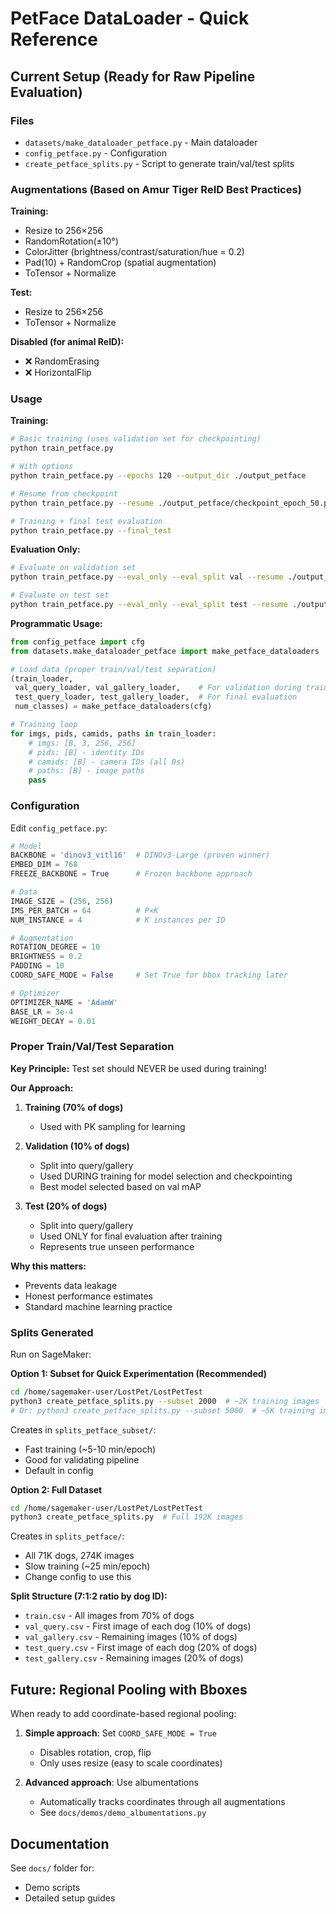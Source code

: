 # PetFace DataLoader - Quick Reference

## Current Setup (Ready for Raw Pipeline Evaluation)

### Files
- `datasets/make_dataloader_petface.py` - Main dataloader
- `config_petface.py` - Configuration
- `create_petface_splits.py` - Script to generate train/val/test splits

### Augmentations (Based on Amur Tiger ReID Best Practices)

**Training:**
- Resize to 256×256
- RandomRotation(±10°)
- ColorJitter (brightness/contrast/saturation/hue = 0.2)
- Pad(10) + RandomCrop (spatial augmentation)
- ToTensor + Normalize

**Test:**
- Resize to 256×256
- ToTensor + Normalize

**Disabled (for animal ReID):**
- ❌ RandomErasing
- ❌ HorizontalFlip

### Usage

**Training:**
```bash
# Basic training (uses validation set for checkpointing)
python train_petface.py

# With options
python train_petface.py --epochs 120 --output_dir ./output_petface

# Resume from checkpoint
python train_petface.py --resume ./output_petface/checkpoint_epoch_50.pth

# Training + final test evaluation
python train_petface.py --final_test
```

**Evaluation Only:**
```bash
# Evaluate on validation set
python train_petface.py --eval_only --eval_split val --resume ./output_petface/best_model.pth

# Evaluate on test set
python train_petface.py --eval_only --eval_split test --resume ./output_petface/best_model.pth
```

**Programmatic Usage:**
```python
from config_petface import cfg
from datasets.make_dataloader_petface import make_petface_dataloaders

# Load data (proper train/val/test separation)
(train_loader, 
 val_query_loader, val_gallery_loader,    # For validation during training
 test_query_loader, test_gallery_loader,  # For final evaluation
 num_classes) = make_petface_dataloaders(cfg)

# Training loop
for imgs, pids, camids, paths in train_loader:
    # imgs: [B, 3, 256, 256]
    # pids: [B] - identity IDs
    # camids: [B] - camera IDs (all 0s)
    # paths: [B] - image paths
    pass
```

### Configuration

Edit `config_petface.py`:
```python
# Model
BACKBONE = 'dinov3_vitl16'  # DINOv3-Large (proven winner)
EMBED_DIM = 768
FREEZE_BACKBONE = True      # Frozen backbone approach

# Data
IMAGE_SIZE = (256, 256)
IMS_PER_BATCH = 64          # P×K
NUM_INSTANCE = 4            # K instances per ID

# Augmentation
ROTATION_DEGREE = 10
BRIGHTNESS = 0.2
PADDING = 10
COORD_SAFE_MODE = False     # Set True for bbox tracking later

# Optimizer
OPTIMIZER_NAME = 'AdamW'
BASE_LR = 3e-4
WEIGHT_DECAY = 0.01
```

### Proper Train/Val/Test Separation

**Key Principle:** Test set should NEVER be used during training!

**Our Approach:**
1. **Training (70% of dogs)**
   - Used with PK sampling for learning
   
2. **Validation (10% of dogs)**
   - Split into query/gallery
   - Used DURING training for model selection and checkpointing
   - Best model selected based on val mAP
   
3. **Test (20% of dogs)**
   - Split into query/gallery
   - Used ONLY for final evaluation after training
   - Represents true unseen performance

**Why this matters:**
- Prevents data leakage
- Honest performance estimates
- Standard machine learning practice

### Splits Generated

Run on SageMaker:

**Option 1: Subset for Quick Experimentation (Recommended)**
```bash
cd /home/sagemaker-user/LostPet/LostPetTest
python3 create_petface_splits.py --subset 2000  # ~2K training images
# Or: python3 create_petface_splits.py --subset 5000  # ~5K training images
```

Creates in `splits_petface_subset/`:
- Fast training (~5-10 min/epoch)
- Good for validating pipeline
- Default in config

**Option 2: Full Dataset**
```bash
cd /home/sagemaker-user/LostPet/LostPetTest
python3 create_petface_splits.py  # Full 192K images
```

Creates in `splits_petface/`:
- All 71K dogs, 274K images
- Slow training (~25 min/epoch)
- Change config to use this

**Split Structure (7:1:2 ratio by dog ID):**
- `train.csv` - All images from 70% of dogs
- `val_query.csv` - First image of each dog (10% of dogs)
- `val_gallery.csv` - Remaining images (10% of dogs)
- `test_query.csv` - First image of each dog (20% of dogs)
- `test_gallery.csv` - Remaining images (20% of dogs)

## Future: Regional Pooling with Bboxes

When ready to add coordinate-based regional pooling:

1. **Simple approach**: Set `COORD_SAFE_MODE = True`
   - Disables rotation, crop, flip
   - Only uses resize (easy to scale coordinates)

2. **Advanced approach**: Use albumentations
   - Automatically tracks coordinates through all augmentations
   - See `docs/demos/demo_albumentations.py`

## Documentation

See `docs/` folder for:
- Demo scripts
- Detailed setup guides

